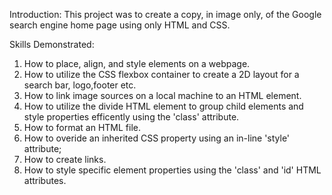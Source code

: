 Introduction:
This project was to create a copy, in image only, of the Google search engine home page using only HTML and CSS.

Skills Demonstrated: 
1. How to place, align, and style elements on a webpage.
2. How to utilize the CSS flexbox container to create a 2D layout for a search bar, logo,footer etc. 
3. How to link image sources on a local machine to an HTML element. 
4. How to utilize the divide HTML element to group child elements and style properties efficently using the 'class' attribute.  
5. How to format an HTML file. 
6. How to overide an inherited CSS property using an in-line 'style' attribute; 
7. How to create links. 
8. How to style specific element properties using the 'class' and 'id' HTML attributes.  